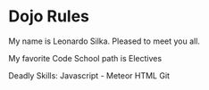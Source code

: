Dojo Rules
==========

My name is Leonardo Silka. Pleased to meet you all.

My favorite Code School path is Electives

Deadly Skills:
Javascript - Meteor
HTML
Git